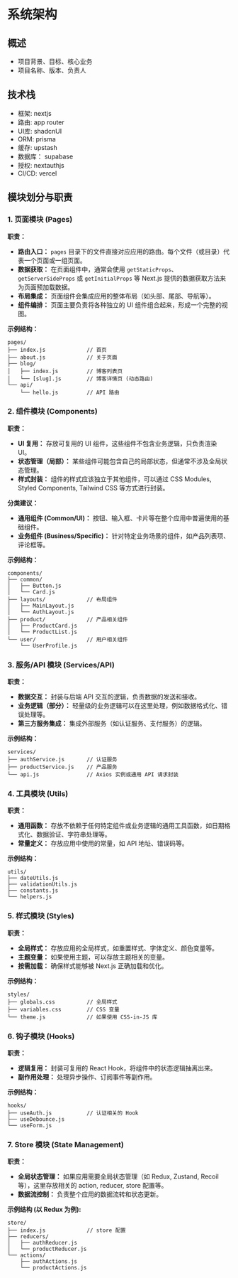 # 系统架构
## 概述
- 项目背景、目标、核心业务
- 项目名称、版本、负责人

## 技术栈

- 框架: nextjs
- 路由: app router
- UI库: shadcnUI
- ORM: prisma
- 缓存: upstash
- 数据库： supabase
- 授权: nextauthjs
- CI/CD: vercel

## 模块划分与职责

### 1\. 页面模块 (Pages)

**职责：**

  * **路由入口：** `pages` 目录下的文件直接对应应用的路由。每个文件（或目录）代表一个页面或一组页面。
  * **数据获取：** 在页面组件中，通常会使用 `getStaticProps`、`getServerSideProps` 或 `getInitialProps` 等 Next.js 提供的数据获取方法来为页面预加载数据。
  * **布局集成：** 页面组件会集成应用的整体布局（如头部、尾部、导航等）。
  * **组件编排：** 页面主要负责将各种独立的 UI 组件组合起来，形成一个完整的视图。

**示例结构：**

```
pages/
├── index.js             // 首页
├── about.js             // 关于页面
├── blog/
│   ├── index.js         // 博客列表页
│   └── [slug].js        // 博客详情页 (动态路由)
└── api/
    └── hello.js         // API 路由
```

### 2\. 组件模块 (Components)

**职责：**

  * **UI 复用：** 存放可复用的 UI 组件，这些组件不包含业务逻辑，只负责渲染 UI。
  * **状态管理（局部）：** 某些组件可能包含自己的局部状态，但通常不涉及全局状态管理。
  * **样式封装：** 组件的样式应该独立于其他组件，可以通过 CSS Modules, Styled Components, Tailwind CSS 等方式进行封装。

**分类建议：**

  * **通用组件 (Common/UI)：** 按钮、输入框、卡片等在整个应用中普遍使用的基础组件。
  * **业务组件 (Business/Specific)：** 针对特定业务场景的组件，如产品列表项、评论框等。

**示例结构：**

```
components/
├── common/
│   ├── Button.js
│   └── Card.js
├── layouts/             // 布局组件
│   ├── MainLayout.js
│   └── AuthLayout.js
├── product/             // 产品相关组件
│   ├── ProductCard.js
│   └── ProductList.js
└── user/                // 用户相关组件
    └── UserProfile.js
```

### 3\. 服务/API 模块 (Services/API)

**职责：**

  * **数据交互：** 封装与后端 API 交互的逻辑，负责数据的发送和接收。
  * **业务逻辑（部分）：** 轻量级的业务逻辑可以在这里处理，例如数据格式化、错误处理等。
  * **第三方服务集成：** 集成外部服务（如认证服务、支付服务）的逻辑。

**示例结构：**

```
services/
├── authService.js       // 认证服务
├── productService.js    // 产品服务
└── api.js               // Axios 实例或通用 API 请求封装
```

### 4\. 工具模块 (Utils)

**职责：**

  * **通用函数：** 存放不依赖于任何特定组件或业务逻辑的通用工具函数，如日期格式化、数据验证、字符串处理等。
  * **常量定义：** 存放应用中使用的常量，如 API 地址、错误码等。

**示例结构：**

```
utils/
├── dateUtils.js
├── validationUtils.js
├── constants.js
└── helpers.js
```

### 5\. 样式模块 (Styles)

**职责：**

  * **全局样式：** 存放应用的全局样式，如重置样式、字体定义、颜色变量等。
  * **主题变量：** 如果使用主题，可以存放主题相关的变量。
  * **按需加载：** 确保样式能够被 Next.js 正确加载和优化。

**示例结构：**

```
styles/
├── globals.css          // 全局样式
├── variables.css        // CSS 变量
└── theme.js             // 如果使用 CSS-in-JS 库
```

### 6\. 钩子模块 (Hooks)

**职责：**

  * **逻辑复用：** 封装可复用的 React Hook，将组件中的状态逻辑抽离出来。
  * **副作用处理：** 处理异步操作、订阅事件等副作用。

**示例结构：**

```
hooks/
├── useAuth.js           // 认证相关的 Hook
├── useDebounce.js
└── useForm.js
```

### 7\. Store 模块 (State Management)

**职责：**

  * **全局状态管理：** 如果应用需要全局状态管理（如 Redux, Zustand, Recoil 等），这里存放相关的 action, reducer, store 配置等。
  * **数据流控制：** 负责整个应用的数据流转和状态更新。

**示例结构 (以 Redux 为例):**

```
store/
├── index.js             // store 配置
├── reducers/
│   ├── authReducer.js
│   └── productReducer.js
└── actions/
    ├── authActions.js
    └── productActions.js
```
